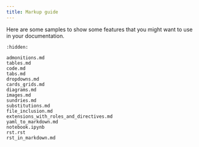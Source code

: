 ```yaml
---
title: Markup guide
---
```


Here are some samples to show some features that you might want to use in your documentation.

```{toctree}
:hidden:

admonitions.md
tables.md
code.md
tabs.md
dropdowns.md
cards_grids.md
diagrams.md
images.md
sundries.md
substitutions.md
file_inclusion.md
extensions_with_roles_and_directives.md
yaml_to_markdown.md
notebook.ipynb
rst.rst
rst_in_markdown.md
```
